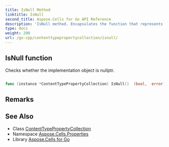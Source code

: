 ```yaml
---
title: IsNull Method 
linktitle: IsNull
second_title: Aspose.Cells for Go API Reference
description: 'IsNull method. Encapsulates the function that represents isnull in Go.'
type: docs
weight: 200
url: /go-cpp/contenttypepropertycollection/isnull/
---
```


## IsNull function

Checks whether the implementation object is nullptr.

```go

func (instance *ContentTypePropertyCollection) IsNull()  (bool,  error) 

```

## Remarks


## See Also

* Class [ContentTypePropertyCollection](../)
* Namespace [Aspose.Cells.Properties](../../)
* Library [Aspose.Cells for Go](../../../)
